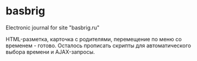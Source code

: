 # basbrig
Electronic journal for site "basbrig.ru"



HTML-разметка, карточка с родителями, перемещение по меню со временем - готово.
Осталось прописать скрипты для автоматического выбора времени и AJAX-запросы.

